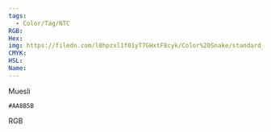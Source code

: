 ```yaml
---
tags:
  - Color/Tag/NTC
RGB:
Hex:
img: https://filedn.com/l0hpzxl1f01yT7GHxtF8cyk/Color%20Snake/standard_csv_to_svg/%23/AA8B5B.svg
CMYK:
HSL:
Name:
---
```

Muesli
```palette
#AA8B5B
```
RGB
